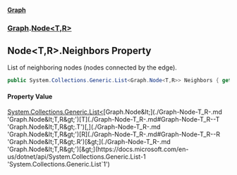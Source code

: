 #### [Graph](./A:\Visualstudioproject\GraphGit\docs.md 'A:\Visual studio project\GraphGit\docs')
### [Graph](./Graph.md 'Graph').[Node&lt;T,R&gt;](./Graph-Node-T_R-.md 'Graph.Node&lt;T,R&gt;')
## Node&lt;T,R&gt;.Neighbors Property
List of neighboring nodes (nodes connected by the edge).  
```csharp
public System.Collections.Generic.List<Graph.Node<T,R>> Neighbors { get; set; }
```
#### Property Value
[System.Collections.Generic.List&lt;](https://docs.microsoft.com/en-us/dotnet/api/System.Collections.Generic.List-1 'System.Collections.Generic.List`1')[Graph.Node&lt;](./Graph-Node-T_R-.md 'Graph.Node&lt;T,R&gt;')[T](./Graph-Node-T_R-.md#Graph-Node-T_R--T 'Graph.Node&lt;T,R&gt;.T')[,](./Graph-Node-T_R-.md 'Graph.Node&lt;T,R&gt;')[R](./Graph-Node-T_R-.md#Graph-Node-T_R--R 'Graph.Node&lt;T,R&gt;.R')[&gt;](./Graph-Node-T_R-.md 'Graph.Node&lt;T,R&gt;')[&gt;](https://docs.microsoft.com/en-us/dotnet/api/System.Collections.Generic.List-1 'System.Collections.Generic.List`1')  
